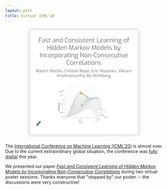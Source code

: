 ```yaml
---
layout: post
title: Virtual ICML'20
---
```


<p align="center">
    <img src="/img/icml20.png">
</p>

The [International Conference on Machine Learning (ICML'20)](https://icml.cc/) is almost
over. Due to the current extraordinary global situation, the conference was [fully
digital](https://icml.cc/Conferences/2020/VirtualICML) this year.

We presented our paper [*Fast and Consistent Learning of Hidden Markov Models by
Incorporating Non-Consecutive
Correlations*](https://proceedings.icml.cc/static/paper_files/icml/2020/3896-Paper.pdf)
during two virtual poster sessions. Thanks everyone that "stopped by" our poster -- the
discussions were very constructive!
